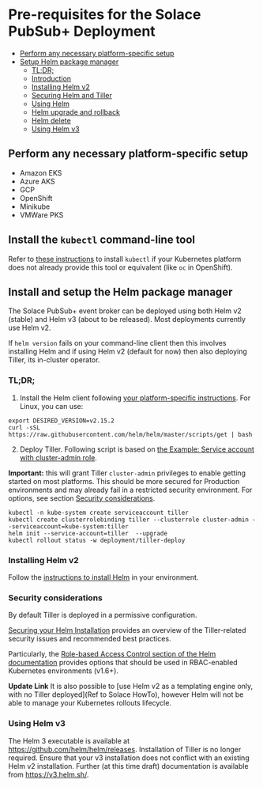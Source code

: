 # Pre-requisites for the Solace PubSub+ Deployment

  * [Perform any necessary platform-specific setup](#perform-any-necessary-platform-specific-setup)
  * [Setup Helm package manager](#setup-helm-package-manager)
    + [TL;DR;](#tl-dr-)
    + [Introduction](#introduction)
    + [Installing Helm v2](#installing-helm-v2)
    + [Securing Helm and Tiller](#securing-helm-and-tiller)
    + [Using Helm](#using-helm)
    + [Helm upgrade and rollback](#helm-upgrade-and-rollback)
    + [Helm delete](#helm-delete)
    + [Using Helm v3](#using-helm-v3)

## Perform any necessary platform-specific setup

- Amazon EKS
- Azure AKS
- GCP
- OpenShift
- Minikube
- VMWare PKS

## Install the `kubectl` command-line tool

Refer to [these instructions](//kubernetes.io/docs/tasks/tools/install-kubectl/) to install `kubectl` if your Kubernetes platform does not already provide this tool or equivalent (like `oc` in OpenShift).

## Install and setup the Helm package manager

The Solace PubSub+ event broker can be deployed using both Helm v2 (stable) and Helm v3 (about to be released). Most deployments currently use Helm v2.

If `helm version` fails on your command-line client then this involves installing Helm and if using Helm v2 (default for now) then also deploying Tiller, its in-cluster operator.

### TL;DR;

1. Install the Helm client following [your platform-specific instructions](//helm.sh/docs/using_helm/#installing-the-helm-client ). For Linux, you can use:
```shell
export DESIRED_VERSION=v2.15.2
curl -sSL https://raw.githubusercontent.com/helm/helm/master/scripts/get | bash
```

2. Deploy Tiller. Following script is based on [the Example: Service account with cluster-admin role](//helm.sh/docs/using_helm/#example-service-account-with-cluster-admin-role ).

**Important:** this will grant Tiller `cluster-admin` privileges to enable getting started on most platforms. This should be more secured for Production environments and may already fail in a restricted security environment. For options, see section [Security considerations](#security-considerations).

```shell
kubectl -n kube-system create serviceaccount tiller
kubectl create clusterrolebinding tiller --clusterrole cluster-admin --serviceaccount=kube-system:tiller
helm init --service-account=tiller  --upgrade
kubectl rollout status -w deployment/tiller-deploy
```

### Installing Helm v2

Follow the [instructions to install Helm](https://helm.sh/docs/using_helm/#installing-helm ) in your environment.

### Security considerations

By default Tiller is deployed in a permissive configuration.

[Securing your Helm Installation](//helm.sh/docs/using_helm/#securing-your-helm-installation ) provides an overview of the Tiller-related security issues and recommended best practices.

Particularly, the [Role-based Access Control section of the Helm documentation](//helm.sh/docs/using_helm/#role-based-access-control) provides options that should be used in RBAC-enabled Kubernetes environments (v1.6+).

**Update Link**
It is also possible to [use Helm v2 as a templating engine only, with no Tiller deployed](Ref to Solace HowTo), however Helm will not be able to manage your Kubernetes rollouts lifecycle.

### Using Helm v3

The Helm 3 executable is available at https://github.com/helm/helm/releases. Installation of Tiller is no longer required. Ensure that your v3 installation does not conflict with an existing Helm v2 installation. Further (at this time draft) documentation is available from https://v3.helm.sh/.